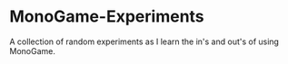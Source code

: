 # MonoGame-Experiments
A collection of random experiments as I learn the in's and out's of using MonoGame.
